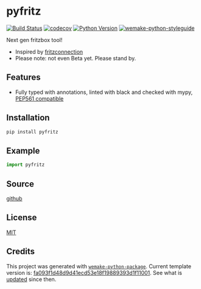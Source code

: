 # pyfritz

[![Build Status](https://github.com/cruisen/pyfritz/workflows/test/badge.svg?branch=master&event=push)](https://github.com/cruisen/pyfritz/actions?query=workflow%3Atest)
[![codecov](https://codecov.io/gh/cruisen/pyfritz/branch/master/graph/badge.svg)](https://codecov.io/gh/cruisen/pyfritz)
[![Python Version](https://img.shields.io/pypi/pyversions/pyfritz.svg)](https://pypi.org/project/pyfritz/)
[![wemake-python-styleguide](https://img.shields.io/badge/style-wemake-000000.svg)](https://github.com/wemake-services/wemake-python-styleguide)

Next gen fritzbox tool!

- Inspired by [fritzconnection](https://pypi.org/project/fritzconnection/)
- Please note: not even Beta yet. Please stand by.

## Features

- Fully typed with annotations, linted with black and checked with mypy, [PEP561 compatible](https://www.python.org/dev/peps/pep-0561/)


## Installation

```bash
pip install pyfritz
```

## Example

```python
import pyfritz

```

## Source

[github](https://github.com/cruisen/pyfritz)

## License

[MIT](https://github.com/cruisen/pyfritz/blob/master/LICENSE)


## Credits

This project was generated with [`wemake-python-package`](https://github.com/wemake-services/wemake-python-package). Current template version is: [fa093f1d48d9d41ecd53e18f19889393d1f11001](https://github.com/wemake-services/wemake-python-package/tree/fa093f1d48d9d41ecd53e18f19889393d1f11001). See what is [updated](https://github.com/wemake-services/wemake-python-package/compare/fa093f1d48d9d41ecd53e18f19889393d1f11001...master) since then.
